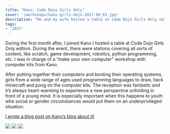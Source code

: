 ```yaml
---
title: "Kano: Code Dojo Girls Only"
cover: '/workshops/kano-girls-dojo-2017-04_01.jpg'
description: "Me and my wife hosted a table at Code Dojo Girls Only edition. I was in charge of a “make your own computer” workshop."
tags:
- '2017'
---
```


During the first month after, I joined Kano I hosted a table at Code Dojo Girls Only edition. During the event, there were stations covering all sorts of content, like scratch, game development, robotics, python programming, etc. I was in charge of a “make your own computer” workshop with computer kits from Kano.

After putting together their computers and booting their operating systems, girls from a wide range of ages used programming languages to draw, hack minecraft and pong on the computer kits. The reception was fantastic and it’s always heart-warming to experience a new perspective unfolding in front of a young mind. It is especially important when this happens to youth who social or gender circumstances would put them on an underprivileged situation.

[I wrote a blog post on Kano’s blog about it!](https://kano.me/blog/we-attended-a-coder-dojo-girls-only-hackathon-it-was-awesome/)

![](./workshops/kano-girls-dojo-2017-04_03.jpg)
![](./workshops/kano-girls-dojo-2017-04_01.jpg)
![](./workshops/kano-girls-dojo-2017-04_02.jpg)
